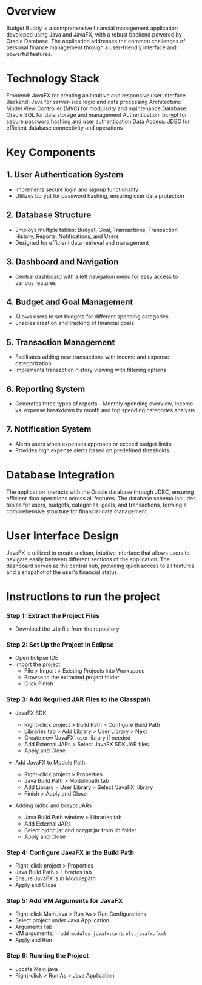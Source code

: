 # Overview 
Budget Buddy is a comprehensive financial management application developed using Java and JavaFX, with a robust backend powered by Oracle Database. The application addresses the common challenges of personal finance management through a user-friendly interface and powerful features.

# Technology Stack
Frontend: JavaFX for creating an intuitive and responsive user interface
Backend: Java for server-side logic and data processing
Architecture: Model View Controller (MVC) for modularity and maintenance
Database: Oracle SQL for data storage and management
Authentication: bcrypt for secure password hashing and user authentication
Data Access: JDBC for efficient database connectivity and operations

# Key Components
## 1. User Authentication System
- Implements secure login and signup functionality
- Utilizes bcrypt for password hashing, ensuring user data protection
## 2. Database Structure
- Employs multiple tables: Budget, Goal, Transactions, Transaction History, Reports, Notifications, and Users
- Designed for efficient data retrieval and management
## 3. Dashboard and Navigation
- Central dashboard with a left navigation menu for easy access to various features
## 4. Budget and Goal Management
- Allows users to set budgets for different spending categories
- Enables creation and tracking of financial goals
## 5. Transaction Management
- Facilitates adding new transactions with income and expense categorization
- Implements transaction history viewing with filtering options
## 6. Reporting System
- Generates three types of reports - Monthly spending overview, Income vs. expense breakdown by month and top spending categories analysis
## 7. Notification System
- Alerts users when expenses approach or exceed budget limits
- Provides high expense alerts based on predefined thresholds
 
# Database Integration
The application interacts with the Oracle database through JDBC, ensuring efficient data operations across all features. The database schema includes tables for users, budgets, categories, goals, and transactions, forming a comprehensive structure for financial data management.

# User Interface Design
JavaFX is utilized to create a clean, intuitive interface that allows users to navigate easily between different sections of the application. The dashboard serves as the central hub, providing quick access to all features and a snapshot of the user's financial status.

# Instructions to run the project
### Step 1: Extract the Project Files
- Download the .zip file from the repository

### Step 2: Set Up the Project in Eclipse
- Open Eclipse IDE
- Import the project: 
    - File > Import > Existing Projects into Workspace
    - Browse to the extracted project folder
    - Click Finish

### Step 3: Add Required JAR Files to the Classpath
- JavaFX SDK
    - Right-click project > Build Path > Configure Build Path 
    - Libraries tab > Add Library > User Library > Next
    - Create new 'JavaFX' user library if needed
    - Add External JARs > Select JavaFX SDK JAR files
    - Apply and Close

- Add JavaFX to Module Path
    - Right-click project > Properties
    - Java Build Path > Modulepath tab
    - Add Library > User Library > Select 'JavaFX' library
    - Finish > Apply and Close

- Adding ojdbc and bcrypt JARs
    - Java Build Path window > Libraries tab
    - Add External JARs
    - Select ojdbc.jar and bcrypt.jar from lib folder
    - Apply and Close

### Step 4: Configure JavaFX in the Build Path
 - Right-click project > Properties
 - Java Build Path > Libraries tab
 - Ensure JavaFX is in Modulepath
 - Apply and Close

### Step 5: Add VM Arguments for JavaFX
 - Right-click Main.java > Run As > Run Configurations
- Select project under Java Application
- Arguments tab
- VM arguments: `--add-modules javafx.controls,javafx.fxml`
- Apply and Run

### Step 6: Running the Project
 - Locate Main.java
 - Right-click > Run As > Java Application
